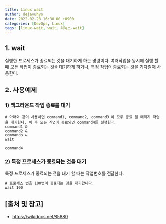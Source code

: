 ```yaml
---
title: Linux wait
author: dejavuhyo
date: 2022-02-28 16:30:00 +0900
categories: [DevOps, Linux]
tags: [linux-wait, wait, 리눅스-wait]
---
```


## 1. wait
실행한 프로세스가 종료되는 것을 대기하게 하는 명령이다. 여러작업을 동시에 실행 할 때 모든 작업이 종료되는 것을 대기하게 하거나, 특정 작업이 종료되는 것을 기다릴때 사용한다.

## 2. 사용예제

### 1) 백그라운드 작업 종료를 대기

```text
# 아래와 같이 사용하면 command1, command2, command3 이 모두 종료 될 때까지 작업을 대기한다. 이 후 모든 작업이 종료되면 command4를 실행한다.
command1 &
command2 &
command3 &
wait

command4
```

### 2) 특정 프로세스가 종료되는 것을 대기
특정 프로세스가 종료되는 것을 대기 할 때는 작업번호를 전달한다.

```text
# 프로세스 번호 100번이 종료되는 것을 대기합니다. 
wait 100
```

## [출처 및 참고]
* <https://wikidocs.net/85880>

